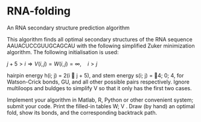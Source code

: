 # RNA-folding
An RNA secondary structure prediction algorithm 


This algorithm finds all optimal secondary structures of the RNA sequence AAUACUCCGUUGCAGCAU with the following simplified Zuker minimization algorithm. The following initialisation is used:

$j+5>i \Longrightarrow V(i, j)=W(i, j)=\infty, \quad i>j$

hairpin energy h(i; j) = 2(i 􀀀 j + 5), and stem energy s(i; j) = 􀀀4; 0; 4, for Watson-Crick bonds, GU, and all
other possible pairs respectively. Ignore multiloops and buldges to simplify V so that it only has the first two
cases.


Implement your algorithm in Matlab, R, Python or other convenient system; submit your code. Print the filled-in tables W; V . Draw (by hand) an optimal fold, show its bonds, and the corresponding backtrack path.
